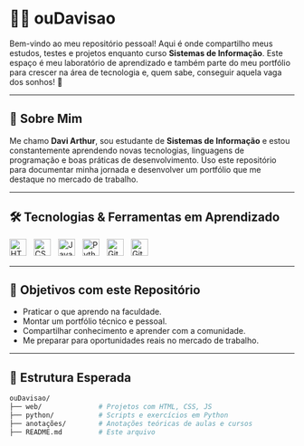 # 👨‍💻 ouDavisao

Bem-vindo ao meu repositório pessoal! Aqui é onde compartilho meus estudos, testes e projetos enquanto curso **Sistemas de Informação**. Este espaço é meu laboratório de aprendizado e também parte do meu portfólio para crescer na área de tecnologia e, quem sabe, conseguir aquela vaga dos sonhos! 🚀

---

## 🧠 Sobre Mim

Me chamo **Davi Arthur**, sou estudante de **Sistemas de Informação** e estou constantemente aprendendo novas tecnologias, linguagens de programação e boas práticas de desenvolvimento. Uso este repositório para documentar minha jornada e desenvolver um portfólio que me destaque no mercado de trabalho.

---

## 🛠️ Tecnologias & Ferramentas em Aprendizado

<img 
    align="left" 
    alt="HTML"
    title="HTML" 
    width="30px" 
    style="padding-right: 10px;" 
    src="https://cdn.jsdelivr.net/gh/devicons/devicon@latest/icons/html5/html5-original.svg" 
/>
<img 
    align="left" 
    alt="CSS" 
    title="CSS"
    width="30px" 
    style="padding-right: 10px;" 
    src="https://cdn.jsdelivr.net/gh/devicons/devicon@latest/icons/css3/css3-original.svg" 
/>
<img 
    align="left" 
    alt="JavaScript" 
    title="JavaScript"
    width="30px" 
    style="padding-right: 10px;" 
    src="https://cdn.jsdelivr.net/gh/devicons/devicon@latest/icons/javascript/javascript-original.svg" 
/>
<img 
    align="left" 
    alt="Python" 
    title="Python"
    width="30px" 
    style="padding-right: 10px;" 
    src="https://cdn.jsdelivr.net/gh/devicons/devicon@latest/icons/python/python-original.svg" 
/>
<img 
    align="left" 
    alt="Git" 
    title="Git"
    width="30px" 
    style="padding-right: 10px;" 
    src="https://cdn.jsdelivr.net/gh/devicons/devicon@latest/icons/git/git-original.svg" 
/>
<img 
    align="left" 
    alt="GitHub" 
    title="GitHub"
    width="30px" 
    style="padding-right: 10px;" 
    src="https://cdn.jsdelivr.net/gh/devicons/devicon@latest/icons/github/github-original.svg" 
/>

<br/>
<br/>

---

## 🌱 Objetivos com este Repositório

- Praticar o que aprendo na faculdade.
- Montar um portfólio técnico e pessoal.
- Compartilhar conhecimento e aprender com a comunidade.
- Me preparar para oportunidades reais no mercado de trabalho.

---

## 📂 Estrutura Esperada

```bash
ouDavisao/
├── web/              # Projetos com HTML, CSS, JS
├── python/           # Scripts e exercícios em Python
├── anotações/        # Anotações teóricas de aulas e cursos
├── README.md         # Este arquivo
